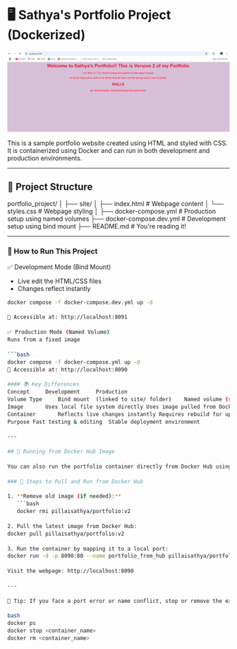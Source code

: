 # 🖥️ Sathya's Portfolio Project (Dockerized)

![Screenshot of Portfolio Webpage](screenshot.png)


This is a sample portfolio website created using HTML and styled with CSS. It is containerized using Docker and can run in both development and production environments.

---

## 📁 Project Structure

portfolio_project/ 
│ 
├── site/
│ ├── index.html # Webpage content 
│ └── styles.css # Webpage styling 
│ 
├── docker-compose.yml # Production setup using named volumes
├── docker-compose.dev.yml # Development setup using bind mount
├── README.md # You're reading it!

---

### 🚀 How to Run This Project

✅ Development Mode (Bind Mount)
- Live edit the HTML/CSS files
- Changes reflect instantly

```bash
docker compose -f docker-compose.dev.yml up -d

📍 Accessible at: http://localhost:8091

✅ Production Mode (Named Volume)
Runs from a fixed image

```bash
docker compose -f docker-compose.yml up -d
📍 Accessible at: http://localhost:8090

#### 📚 Key Differences
Concept 	Development		Production
Volume Type		Bind mount 	(linked to site/ folder)	Named volume (separate internal data)
Image		Uses local file system directly	Uses image pulled from Docker Hub
Container		Reflects live changes instantly	Requires rebuild for updates
Purpose	Fast testing & editing	Stable deployment environment

---

## 🐳 Running from Docker Hub Image

You can also run the portfolio container directly from Docker Hub using the following steps:

### 🔁 Steps to Pull and Run from Docker Hub

1. **Remove old image (if needed):**
   ```bash
   docker rmi pillaisathya/portfolio:v2
   
2. Pull the latest image from Docker Hub:
docker pull pillaisathya/portfolio:v2

3. Run the container by mapping it to a local port:
docker run -d -p 8090:80 --name portfolio_from_hub pillaisathya/portfolio:v2

Visit the webpage: http://localhost:8090

---

🧠 Tip: If you face a port error or name conflict, stop or remove the existing container using:

bash
docker ps
docker stop <container_name>
docker rm <container_name>


